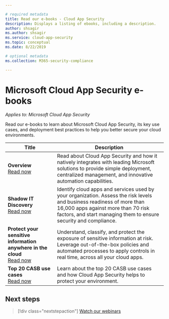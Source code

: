 ```yaml
---

# required metadata
title: Read our e-books - Cloud App Security
description: Displays a listing of ebooks, including a description.
author: shsagir
ms.author: shsagir
ms.service: cloud-app-security
ms.topic: conceptual
ms.date: 8/22/2019

# optional metadata
ms.collection: M365-security-compliance

---
```


# Microsoft Cloud App Security e-books

*Applies to: Microsoft Cloud App Security*

Read our e-books to learn about Microsoft Cloud App Security, its key use cases, and deployment best practices to help you better secure your cloud environments.

| Title | Description |
| --- | --- |
| **Overview**<br />[Read now](https://go.microsoft.com/fwlink/p/?linkid=2079728) | Read about Cloud App Security and how it natively integrates with leading Microsoft solutions to provide simple deployment, centralized management, and innovative automation capabilities. |
| **Shadow IT Discovery**<br />[Read now](https://go.microsoft.com/fwlink/p/?linkid=2079805) | Identify cloud apps and services used by your organization. Assess the risk levels and business readiness of more than 16,000 apps against more than 70 risk factors, and start managing them to ensure security and compliance. |
| **Protect your sensitive information anywhere in the cloud**<br />[Read now](https://go.microsoft.com/fwlink/p/?linkid=2079808) | Understand, classify, and protect the exposure of sensitive information at risk. Leverage out-of-the-box policies and automated processes to apply controls in real time, across all your cloud apps. |
| **Top 20 CASB use cases**<br />[Read now](https://go.microsoft.com/fwlink/p/?linkid=2099428) | Learn about the top 20 CASB use cases and how Cloud App Security helps to protect your environment. |

## Next steps

> [!div class="nextstepaction"]
> [Watch our webinars](webinars.md)
